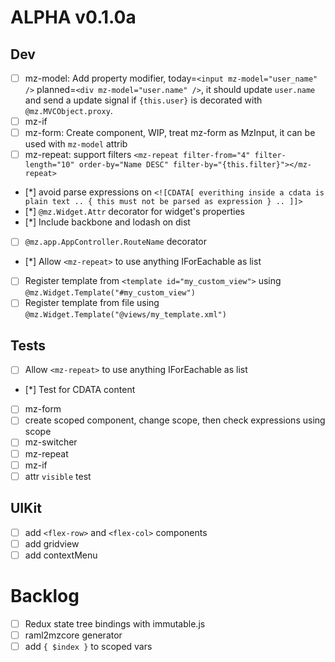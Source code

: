 ALPHA v0.1.0a
=====
Dev
---
- [ ] mz-model: Add property modifier, today=`<input mz-model="user_name" />` planned=`<div mz-model="user.name" />`, it should update `user.name` and send a update signal if `{this.user}` is decorated with `@mz.MVCObject.proxy`.  
- [ ] mz-if
- [ ] mz-form: Create component, WIP, treat mz-form as MzInput, it can be used with `mz-model` attrib
- [ ] mz-repeat: support filters `<mz-repeat filter-from="4" filter-length="10" order-by="Name DESC" filter-by="{this.filter}"></mz-repeat>`
- [*] avoid parse expressions on `<![CDATA[ everithing inside a cdata is plain text .. { this must not be parsed as expression } .. ]]>`
- [*] `@mz.Widget.Attr` decorator for widget's properties
- [*] Include backbone and lodash on dist
- [ ] `@mz.app.AppController.RouteName` decorator
- [*] Allow `<mz-repeat>` to use anything IForEachable as list
- [ ] Register template from `<template id="my_custom_view">` using `@mz.Widget.Template("#my_custom_view")`
- [ ] Register template from file using `@mz.Widget.Template("@views/my_template.xml")`

Tests
-----
- [ ] Allow `<mz-repeat>` to use anything IForEachable as list
- [*] Test for CDATA content
- [ ] mz-form
- [ ] create scoped component, change scope, then check expressions using scope
- [ ] mz-switcher
- [ ] mz-repeat
- [ ] mz-if
- [ ] attr `visible` test

UIKit
-----
- [ ] add `<flex-row>` and `<flex-col>` components
- [ ] add gridview
- [ ] add contextMenu

Backlog
======
- [ ] Redux state tree bindings with immutable.js
- [ ] raml2mzcore generator
- [ ] add `{ $index }` to scoped vars 